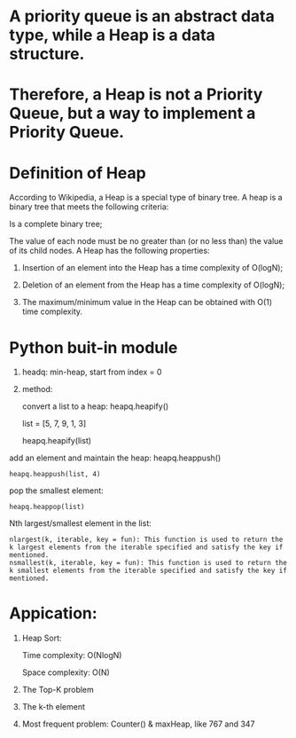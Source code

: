 # A priority queue is an abstract data type, while a Heap is a data structure. 
# Therefore, a Heap is not a Priority Queue, but a way to implement a Priority Queue.
# Definition of Heap
According to Wikipedia, a Heap is a special type of binary tree. A heap is a binary tree that meets the following criteria:

Is a complete binary tree;

The value of each node must be no greater than (or no less than) the value of its child nodes.
A Heap has the following properties:

1. Insertion of an element into the Heap has a time complexity of O(logN);

2. Deletion of an element from the Heap has a time complexity of O(logN);

3. The maximum/minimum value in the Heap can be obtained with O(1) time complexity.

# Python buit-in module
1. headq: min-heap, start from index = 0

2. method:

    convert a list to a heap: 
    heapq.heapify()
    
    list = [5, 7, 9, 1, 3]
    
    heapq.heapify(list)

 add an element and maintain the heap: heapq.heappush()

    heapq.heappush(list, 4)
    
  pop the smallest element:
  
    heapq.heappop(list)
    
  Nth largest/smallest element in the list:
  
    nlargest(k, iterable, key = fun): This function is used to return the k largest elements from the iterable specified and satisfy the key if mentioned.
    nsmallest(k, iterable, key = fun): This function is used to return the k smallest elements from the iterable specified and satisfy the key if mentioned.
   
 # Appication:
 1. Heap Sort:
 
    Time complexity: O(NlogN)

    Space complexity: O(N)
 
 2. The Top-K problem
 3. The k-th element
 4. Most frequent problem: Counter() & maxHeap, like 767 and 347
 
